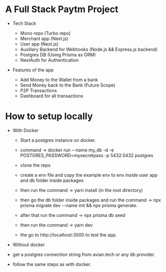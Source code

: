 # A Full Stack Paytm Project

- Tech Stack 
  - Mono repo (Turbo repo)
  - Merchant app (Next.js)
  - User app (Next.js)
  - Auxillary Backend for Webhooks (Node.js && Express.js backend)
  - Postgres DB (Using Prisma as ORM)
  - NextAuth for Authentication

- Features of the app
  - Add Money to the Wallet from a bank
  - Send Money back to the Bank (Future Scope)
  - P2P Transactions
  - Dashboard for all transactions


# How to setup locally

- With Docker
  - Start a postgres instance on docker.
  - command -> docker run --name my_db -d -e POSTGRES_PASSWORD=mysecretpass -p 5432:5432 postgres

  - clone the repo
  - create a env file and copy the example env to env inside user app and db folder inside packages
  - then run the command -> yarn install (in the root directory)
  - then go the db folder inside packages and run the command -> npx prisma migrate dev --name init && npx prisma generate.
  - after that run the command -> npx prisma db seed 
  - then run the command -> yarn dev
  - the go to http://localhost:3000 to test the app.

- Without docker

 - get a postgres connection string from avian.tech or any db provider.
 - follow the same steps as with docker.
